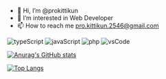 - 👋 Hi, I’m @prokittikun
- 👀 I’m interested in Web Developer
- 📫 How to reach me pro.kittikun.2546@gmail.com

![typeScript](https://img.shields.io/badge/TypeScript-007ACC?style=for-the-badge&logo=typescript&logoColor=white)
![javaScript](https://img.shields.io/badge/JavaScript-323330?style=for-the-badge&logo=javascript&logoColor=F7DF1E)
![php](https://img.shields.io/badge/PHP-777BB4?style=for-the-badge&logo=php&logoColor=white)
![vsCode](https://img.shields.io/badge/Visual_Studio_Code-0078D4?style=for-the-badge&logo=visual%20studio%20code&logoColor=white)

[![Anurag's GitHub stats](https://github-readme-stats.vercel.app/api?username=prokittikun&theme=highcontrast)](https://github.com/prokittikun/prokittikun)

[![Top Langs](https://github-readme-stats.vercel.app/api/top-langs/?username=prokittikun&theme=highcontrast)](https://github.com/prokittikun/prokittikun)
